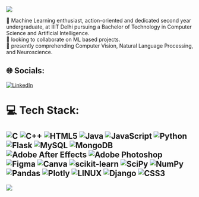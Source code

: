 
<img src="https://readme-typing-svg.herokuapp.com?font=Permanent+Marker&size=25&duration=1500&pause=200&color=000&vCenter=true&width=435&lines=Hi+there!%F0%9F%91%8B%F0%9F%8F%BB;I'm+Samridh+Girdhar](https://readme-typing-svg.herokuapp.com?font=Permanent+Marker&size=25&duration=1500&pause=200&color=000&width=435&lines=Hi+there!%F0%9F%91%8B%F0%9F%8F%BB;I'm+Samridh+Girdhar;welcome+to+my+GitHub!">

👋 Machine Learning enthusiast, action-oriented and dedicated second year undergraduate,  at IIIT Delhi pursuing a Bachelor of Technology in Computer Science and Artificial Intelligence.<br>🤝 looking to collaborate on ML based projects.<br>🌱 presently comprehending Computer Vision, Natural Language Processing, and Neuroscience.<br>


## 🌐 Socials:
[![LinkedIn](https://img.shields.io/badge/LinkedIn-%230077B5.svg?logo=linkedin&logoColor=white)](https://linkedin.com/in/samridhgirdhar) 

# 💻 Tech Stack:
![C](https://img.shields.io/badge/c-%2300599C.svg?style=for-the-badge&logo=c&logoColor=white) ![C++](https://img.shields.io/badge/c++-%2300599C.svg?style=for-the-badge&logo=c%2B%2B&logoColor=white) ![HTML5](https://img.shields.io/badge/html5-%23E34F26.svg?style=for-the-badge&logo=html5&logoColor=white) ![Java](https://img.shields.io/badge/java-%23ED8B00.svg?style=for-the-badge&logo=java&logoColor=white) ![JavaScript](https://img.shields.io/badge/javascript-%23323330.svg?style=for-the-badge&logo=javascript&logoColor=%23F7DF1E) ![Python](https://img.shields.io/badge/python-3670A0?style=for-the-badge&logo=python&logoColor=ffdd54) ![Flask](https://img.shields.io/badge/flask-%23000.svg?style=for-the-badge&logo=flask&logoColor=white) ![MySQL](https://img.shields.io/badge/mysql-%2300f.svg?style=for-the-badge&logo=mysql&logoColor=white) ![MongoDB](https://img.shields.io/badge/MongoDB-%234ea94b.svg?style=for-the-badge&logo=mongodb&logoColor=white) ![Adobe After Effects](https://img.shields.io/badge/Adobe%20After%20Effects-9999FF.svg?style=for-the-badge&logo=Adobe%20After%20Effects&logoColor=white) ![Adobe Photoshop](https://img.shields.io/badge/adobephotoshop-%2331A8FF.svg?style=for-the-badge&logo=adobephotoshop&logoColor=white) 	![Figma](https://img.shields.io/badge/figma-%23F24E1E.svg?style=for-the-badge&logo=figma&logoColor=white) ![Canva](https://img.shields.io/badge/Canva-%2300C4CC.svg?style=for-the-badge&logo=Canva&logoColor=white) ![scikit-learn](https://img.shields.io/badge/scikit--learn-%23F7931E.svg?style=for-the-badge&logo=scikit-learn&logoColor=white) ![SciPy](https://img.shields.io/badge/SciPy-%230C55A5.svg?style=for-the-badge&logo=scipy&logoColor=%white) ![NumPy](https://img.shields.io/badge/numpy-%23013243.svg?style=for-the-badge&logo=numpy&logoColor=white) ![Pandas](https://img.shields.io/badge/pandas-%23150458.svg?style=for-the-badge&logo=pandas&logoColor=white) ![Plotly](https://img.shields.io/badge/Plotly-%233F4F75.svg?style=for-the-badge&logo=plotly&logoColor=white) ![LINUX](https://img.shields.io/badge/Linux-FCC624?style=for-the-badge&logo=linux&logoColor=black) ![Django](https://img.shields.io/badge/django-FCC624?style=for-the-badge&logo=django&logoColor=black) ![CSS3](https://img.shields.io/badge/css3-FCC624?style=for-the-badge&logo=css3&logoColor=black)
---
[![](https://visitcount.itsvg.in/api?id=samridhgirdhar&icon=0&color=12)](https://visitcount.itsvg.in)

<!--START_SECTION:waka-->
<!--END_SECTION:waka-->

